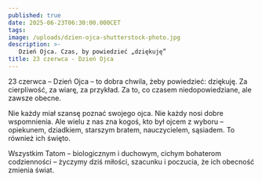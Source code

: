 ```yaml
---
published: true
date: 2025-06-23T06:30:00.000CET
tags:
image: /uploads/dzien-ojca-shutterstock-photo.jpg
description: >-
   Dzień Ojca. Czas, by powiedzieć „dziękuję”
title: 23 czerwca - Dzień Ojca
---
```


23 czerwca – Dzień Ojca – to dobra chwila, żeby powiedzieć: dziękuję. Za cierpliwość, za wiarę, za przykład. Za to, co czasem niedopowiedziane, ale zawsze obecne.

Nie każdy miał szansę poznać swojego ojca. Nie każdy nosi dobre wspomnienia. Ale wielu z nas zna kogoś, kto był ojcem z wyboru – opiekunem, dziadkiem, starszym bratem, nauczycielem, sąsiadem. To również ich święto.

Wszystkim Tatom – biologicznym i duchowym, cichym bohaterom codzienności – życzymy dziś miłości, szacunku i poczucia, że ich obecność zmienia świat.

